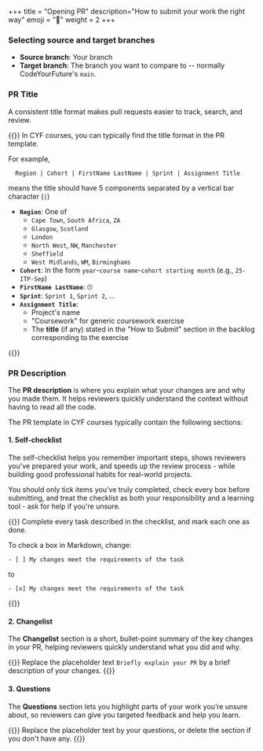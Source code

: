 +++
title = "Opening PR"
description="How to submit your work the right way"
emoji = "🔀"
weight = 2
+++

### Selecting source and target branches
- **Source branch**: Your branch
- **Target branch**: The branch you want to compare to -- normally CodeYourFuture's `main`.

### PR Title
A consistent title format makes pull requests easier to track, search, and review.

{{<note type="note" title="In CYF Course">}}
In CYF courses, you can typically find the title format in the PR template.

For example,
```
  Region | Cohort | FirstName LastName | Sprint | Assignment Title
```  
means the title should have 5 components separated by a vertical bar character (`|`)

- **`Region`**: One of 
  - `Cape Town`, `South Africa`, `ZA`
  - `Glasgow`, `Scotland`
  - `London`
  - `North West`, `NW`, `Manchester`
  - `Sheffield`
  - `West Midlands`, `WM`, `Birminghams`
- **`Cohort`**: In the form `year`-`course name`-`cohort starting month` (e.g., `25-ITP-Sep`)
- **`FirstName LastName`**: 🙄
- **`Sprint`**: `Sprint 1`, `Sprint 2`, ...
- **`Assignment Title`**:
  - Project's name
  - "Coursework" for generic coursework exercise
  - The **title** (if any) stated in the "How to Submit" section in the backlog corresponding to
    the exercise

{{</note>}}

### PR Description

The **PR description** is where you explain what your changes are and why you made them.
It helps reviewers quickly understand the context without having to read all the code.

The PR template in CYF courses typically contain the following sections:

#### 1. Self-checklist

The self-checklist helps you remember important steps, shows reviewers you've prepared your work, 
and speeds up the review process - while building good professional habits for real-world projects.

You should only tick items you've truly completed, check every box before submitting, 
and treat the checklist as both your responsibility and a learning tool - ask for help if you're 
unsure.

{{<note type="note" title="In CYF Course">}}
Complete every task described in the checklist, and mark each one as done.

To check a box in Markdown, change:
```
- [ ] My changes meet the requirements of the task
```
to
```
- [x] My changes meet the requirements of the task
```
{{</note>}}

#### 2. Changelist

The **Changelist** section is a short, bullet-point summary of the key changes in your PR, 
helping reviewers quickly understand what you did and why.

{{<note type="note" title="In CYF Course">}}
Replace the placeholder text `Briefly explain your PR` by a brief description of your changes.
{{</note>}}

#### 3. Questions

The **Questions** section lets you highlight parts of your work you’re unsure about, 
so reviewers can give you targeted feedback and help you learn.

{{<note type="note" title="In CYF Course">}}
Replace the placeholder text by your questions, or delete the section if you don't have any.
{{</note>}}
